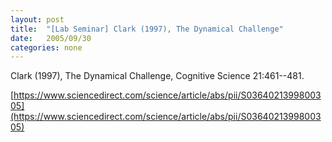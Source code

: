 ```yaml
---
layout: post
title:  "[Lab Seminar] Clark (1997), The Dynamical Challenge"
date:   2005/09/30
categories: none
---
```






Clark (1997), The Dynamical Challenge, Cognitive Science 21:461--481.



[https://www.sciencedirect.com/science/article/abs/pii/S0364021399800305](https://www.sciencedirect.com/science/article/abs/pii/S0364021399800305)



 

